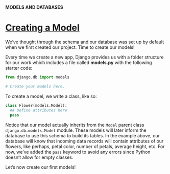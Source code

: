 #### MODELS AND DATABASES

# [Creating a Model](https://www.codecademy.com/paths/build-python-web-apps-with-django/tracks/data-in-django/modules/django-models-and-databases/lessons/django-models-and-databases/exercises/creating-a-model)

We’ve thought through the schema and our database was set up by default when we first created our project. 
Time to create our models!

Every time we create a new app, Django provides us with a folder structure for our work which includes a file called **models.py** with the following starter code:
```py
from django.db import models
 
# Create your models here.
```
To create a model, we write a class, like so:
```py
class Flower(models.Model):
  ## Define attributes here
  pass
```
Notice that our model actually inherits from the `Model` parent class `django.db.models.Model` module. 
These models will later inform the database to use this schema to build its tables. 
In the example above, our database will know that incoming data records will contain attributes of our flowers, like perhaps, petal color, number of petals, average height, etc. 
For now, we’ve added the `pass` keyword to avoid any errors since Python doesn’t allow for empty classes.

Let’s now create our first models!
